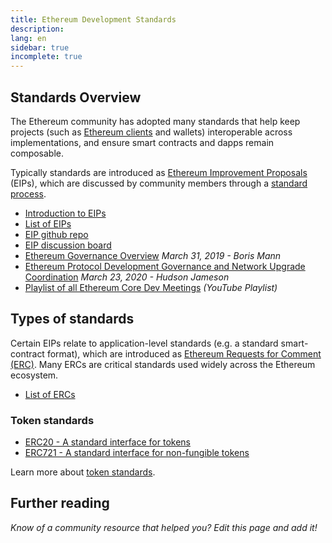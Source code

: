 ```yaml
---
title: Ethereum Development Standards
description:
lang: en
sidebar: true
incomplete: true
---
```


## Standards Overview

The Ethereum community has adopted many standards that help keep projects (such as [Ethereum clients](/developers/docs/nodes-and-clients/) and wallets) interoperable across implementations, and ensure smart contracts and dapps remain composable.

Typically standards are introduced as [Ethereum Improvement Proposals](/en/eips/) (EIPs), which are discussed by community members through a [standard process](https://eips.ethereum.org/EIPS/eip-1).

- [Introduction to EIPs](/en/eips/)
- [List of EIPs](https://eips.ethereum.org/)
- [EIP github repo](https://github.com/ethereum/EIPs)
- [EIP discussion board](https://ethereum-magicians.org/c/eips)
- [Ethereum Governance Overview](https://blog.bmannconsulting.com/ethereum-governance/) _March 31, 2019 - Boris Mann_
- [Ethereum Protocol Development Governance and Network Upgrade Coordination](https://hudsonjameson.com/2020-03-23-ethereum-protocol-development-governance-and-network-upgrade-coordination/) _March 23, 2020 - Hudson Jameson_
- [Playlist of all Ethereum Core Dev Meetings](https://www.youtube.com/playlist?list=PLaM7G4Llrb7zfMXCZVEXEABT8OSnd4-7w) _(YouTube Playlist)_

## Types of standards

Certain EIPs relate to application-level standards (e.g. a standard smart-contract format), which are introduced as [Ethereum Requests for Comment (ERC)](https://eips.ethereum.org/erc). Many ERCs are critical standards used widely across the Ethereum ecosystem.

- [List of ERCs](https://eips.ethereum.org/erc)

### Token standards

- [ERC20 - A standard interface for tokens](/developers/docs/standards/tokens/erc-20/)
- [ERC721 - A standard interface for non-fungible tokens](https://eips.ethereum.org/EIPS/eip-721)

Learn more about [token standards](/developers/docs/standards/tokens/).

## Further reading

_Know of a community resource that helped you? Edit this page and add it!_
